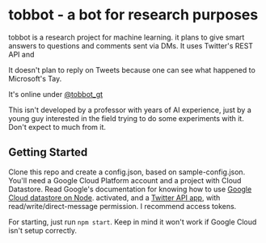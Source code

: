 # tobbot - a bot for research purposes
tobbot is a research project for machine learning.
it plans to give smart answers to questions and comments
sent via DMs. It uses Twitter's REST API and

It doesn't plan to reply on Tweets because one can see what
happened to Microsoft's Tay.

It's online under [@tobbot_gt](https://twitter.com/tobbot_gt)

This isn't developed by a professor with years of AI experience,
just by a young guy interested in the field trying to do some 
experiments with it. Don't expect to much from it.

## Getting Started
Clone this repo and create a config.json, based on sample-config.json.
You'll need a Google Cloud Platform account and a project with Cloud Datastore.
Read Google's documentation for knowing how to use [Google Cloud datastore on Node](https://cloud.google.com/appengine/docs/flexible/nodejs/using-cloud-datastore).
activated, and a [Twitter API app](https://apps.twitter.com), with read/write/direct-message permission.
I recommend access tokens.

For starting, just run `npm start`. Keep in mind it won't work if Google Cloud
isn't setup correctly.
